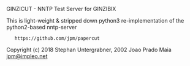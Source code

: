 GINZICUT - NNTP Test Server for GINZIBIX

This is light-weight & stripped down python3 re-implementation of the python2-based nntp-server

       https://github.com/jpm/papercut

Copyright (c) 2018 Stephan Untergrabner, 2002 Joao Prado Maia <jpm@impleo.net>
     


